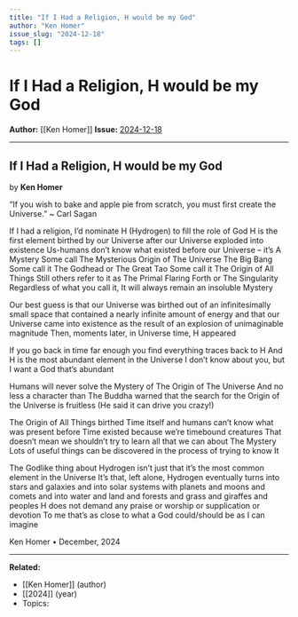 ```yaml
---
title: "If I Had a Religion, H would be my God"
author: "Ken Homer"
issue_slug: "2024-12-18"
tags: []
---
```


# If I Had a Religion, H would be my God

**Author:** [[Ken Homer]]
**Issue:** [2024-12-18](https://plex.collectivesensecommons.org/2024-12-18/)

---

## If I Had a Religion, H would be my God
by **Ken Homer**

“If you wish to bake and apple pie from scratch, you must first create the Universe.” ~ Carl Sagan

If I had a religion, I’d nominate H (Hydrogen) to fill the role of God
H is the first element birthed by our Universe after our Universe exploded into existence
Us-humans don’t know what existed before our Universe – it’s A Mystery
Some call The Mysterious Origin of The Universe The Big Bang
Some call it The Godhead or The Great Tao
Some call it The Origin of All Things
Still others refer to it as The Primal Flaring Forth or The Singularity
Regardless of what you call it, It will always remain an insoluble Mystery

Our best guess is that our Universe was birthed out of an infinitesimally small space
that contained a nearly infinite amount of energy and that our Universe
came into existence as the result of an explosion of unimaginable magnitude
Then, moments later, in Universe time, H appeared

If you go back in time far enough you find everything traces back to H
And H is the most abundant element in the Universe
I don’t know about you, but I want a God that’s abundant

Humans will never solve the Mystery of The Origin of The Universe
And no less a character than The Buddha
warned that the search for the Origin of the Universe is fruitless
(He said it can drive you crazy!)

The Origin of All Things birthed Time itself and humans can’t know
what was present before Time existed because we’re timebound creatures
That doesn’t mean we shouldn’t try to learn all that we can about The Mystery
Lots of useful things can be discovered in the process of trying to know It

The Godlike thing about Hydrogen isn’t just that
it’s the most common element in the Universe
It’s that, left alone, Hydrogen eventually turns into stars and galaxies
and into solar systems with planets and moons and comets
and into water and land and forests and grass and giraffes and peoples
H does not demand any praise or worship or supplication or devotion
To me that’s as close to what a God could/should be as I can imagine

Ken Homer • December, 2024

---

**Related:**
- [[Ken Homer]] (author)
- [[2024]] (year)
- Topics: 

